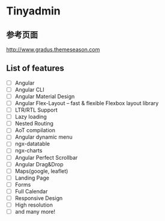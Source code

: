 # Tinyadmin

## 参考页面

http://www.gradus.themeseason.com



## List of features
- [ ] Angular
- [ ] Angular CLI
- [ ] Angular Material Design
- [ ] Angular Flex-Layout – fast & flexible Flexbox layout library
- [ ] LTR/RTL Support
- [ ] Lazy loading
- [ ] Nested Routing
- [ ] AoT compilation
- [ ] Angular dynamic menu
- [ ] ngx-datatable
- [ ] ngx-charts
- [ ] Angular Perfect Scrollbar
- [ ] Angular Drag&Drop
- [ ] Maps(google, leaflet)
- [ ] Landing Page
- [ ] Forms
- [ ] Full Calendar
- [ ] Responsive Design
- [ ] High resolution
- [ ] and many more!